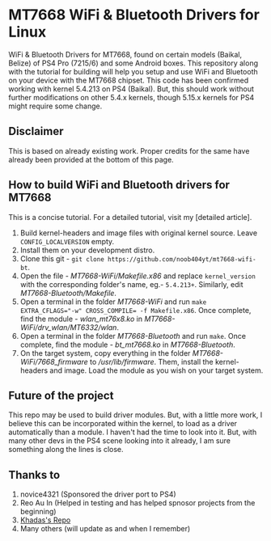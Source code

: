 # MT7668 WiFi & Bluetooth Drivers for Linux
WiFi &amp; Bluetooth Drivers for MT7668, found on certain models (Baikal, Belize) of PS4 Pro (7215/6) and some Android boxes. This repository along with the tutorial for building will help you setup and use WiFi and Bluetooth on your device with the MT7668 chipset. This code has been confirmed working with kernel 5.4.213 on PS4 (Baikal). But, this should work without further modifications on other 5.4.x kernels, though 5.15.x kernels for PS4 might require some change.

## Disclaimer
This is based on already existing work. Proper credits for the same have already been provided at the bottom of this page.

## How to build WiFi and Bluetooth drivers for MT7668
This is a concise tutorial. For a detailed tutorial, visit my [detailed article].

1. Build kernel-headers and image files with original kernel source. Leave `CONFIG_LOCALVERSION` empty.
2. Install them on your development distro.
3. Clone this git - `git clone https://github.com/noob404yt/mt7668-wifi-bt`.
4. Open the file - *MT7668-WiFi/Makefile.x86* and replace `kernel_version` with the corresponding folder's name, eg.- `5.4.213+`. Similarly, edit *MT7668-Bluetooth/Makefile*.
5. Open a terminal in the folder *MT7668-WiFi* and run `make EXTRA_CFLAGS="-w" CROSS_COMPILE= -f Makefile.x86`. Once complete, find the module - *wlan_mt76x8.ko* in *MT7668-WiFi/drv_wlan/MT6332/wlan*.
6. Open a terminal in the folder *MT7668-Bluetooth* and run `make`. Once complete, find the module - *bt_mt7668.ko* in *MT7668-Bluetooth*.
7. On the target system, copy everything in the folder *MT7668-WiFi/7668_firmware* to */usr/lib/firmware*. Them, install the kernel-headers and image. Load the module as you wish on your target system.

## Future of the project
This repo may be used to build driver modules. But, with a little more work, I believe this can be incorporated within the kernel, to load as a driver automatically than a module. I haven't had the time to look into it. But, with many other devs in the PS4 scene looking into it already, I am sure something along the lines is close. 

## Thanks to
1. novice4321 (Sponsored the driver port to PS4)
2. Reo Au In (Helped in testing and has helped spnosor projects from the beginning)
3. [Khadas's Repo](https://github.com/khadas/android_hardware_wifi_mtk_drivers_mt7668/tree/Nougat)
4. Many others (will update as and when I remember)
